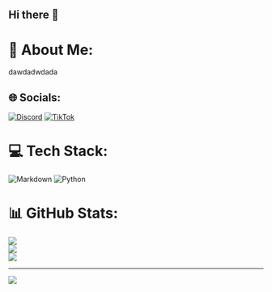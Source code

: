 ## Hi there 👋

# 💫 About Me:
dawdadwdada


## 🌐 Socials:
[![Discord](https://img.shields.io/badge/Discord-%237289DA.svg?logo=discord&logoColor=white)](https://discord.gg/ikatsusuzuki) [![TikTok](https://img.shields.io/badge/TikTok-%23000000.svg?logo=TikTok&logoColor=white)](https://tiktok.com/@katsusuzuki) 

# 💻 Tech Stack:
![Markdown](https://img.shields.io/badge/markdown-%23000000.svg?style=for-the-badge&logo=markdown&logoColor=white) ![Python](https://img.shields.io/badge/python-3670A0?style=for-the-badge&logo=python&logoColor=ffdd54)
# 📊 GitHub Stats:
![](https://github-readme-stats.vercel.app/api?username=ikatsusuzuki&theme=dark&hide_border=false&include_all_commits=false&count_private=false)<br/>
![](https://nirzak-streak-stats.vercel.app/?user=ikatsusuzuki&theme=dark&hide_border=false)<br/>
![](https://github-readme-stats.vercel.app/api/top-langs/?username=ikatsusuzuki&theme=dark&hide_border=false&include_all_commits=false&count_private=false&layout=compact)

---
[![](https://visitcount.itsvg.in/api?id=ikatsusuzuki&icon=0&color=0)](https://visitcount.itsvg.in)

<!-- Proudly created with GPRM ( https://gprm.itsvg.in ) -->
